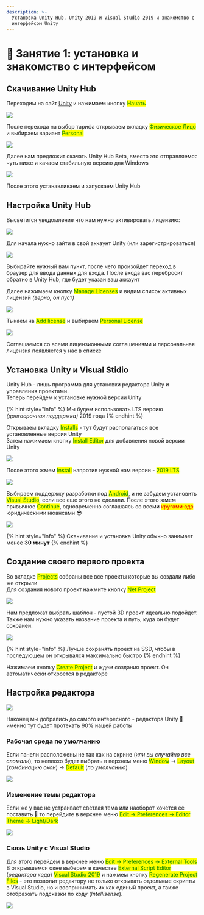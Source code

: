 ```yaml
---
description: >-
  Установка Unity Hub, Unity 2019 и Visual Studio 2019 и знакомство с
  интерфейсом Unity
---
```


# 🎯 Занятие 1: установка и знакомство с интерфейсом

## Скачивание Unity Hub

Переходим на сайт [Unity](https://unity.com/ru) и нажимаем кнопку <mark style="color:green;">Начать</mark>

![](<.gitbook/assets/image (33) (1).png>)

После перехода на выбор тарифа открываем вкладку <mark style="color:green;">Физическое Лицо</mark> и выбираем вариант <mark style="color:green;">Personal</mark>

![](<.gitbook/assets/image (19).png>)

Далее нам предложит скачать Unity Hub Beta, вместо это отправляемся чуть ниже и качаем стабильную версию для Windows

![](<.gitbook/assets/image (27) (1).png>)

После этого устанавливаем и запускаем Unity Hub

## Настройка Unity Hub

Высветится уведомление что нам нужно активировать лицензию:

![](<.gitbook/assets/image (8).png>)

Для начала нужно зайти в свой аккаунт Unity (или зарегистрироваться)

![](<.gitbook/assets/image (10).png>)

Выбирайте нужный вам пункт, после чего произойдет переход в браузер для ввода данных для входа. После входа вас перебросит обратно в Unity Hub, где будет указан ваш аккаунт

Далее нажимаем кнопку <mark style="color:green;">Manage Licenses</mark> и видим список активных лицензий _(верно, он пуст)_

![](<.gitbook/assets/image (29).png>)

Тыкаем на <mark style="color:green;">Add license</mark> и выбираем <mark style="color:green;">Personal License</mark>

![](<.gitbook/assets/image (14).png>)

Соглашаемся со всеми лицензионными соглашениями и персональная лицензия появляется у нас в списке

## Установка Unity и Visual Stidio

Unity Hub - лишь программа для установки редактора Unity и управления проектами.\
Теперь перейдем к установке нужной версии Unity

{% hint style="info" %}
Мы будем использовать LTS версию _(долгосрочная поддержка)_ 2019 года
{% endhint %}

Открываем вкладку <mark style="color:green;">Installs</mark> - тут будут располагаться все установленные версии Unity\
Затем нажимаем кнопку <mark style="color:green;">Install Editor</mark> для добавления новой версии Unity

![](<.gitbook/assets/image (25).png>)

После этого жмем <mark style="color:green;">Install</mark> напротив нужной нам версии - <mark style="color:green;">2019 LTS</mark>

![](<.gitbook/assets/image (7) (1).png>)

Выбираем поддержку разработки под <mark style="color:green;">Android</mark>, и не забудем установить <mark style="color:green;">Visual Studio</mark>, если все еще этого не сделали. После этого жмем привычное <mark style="color:green;">Continue</mark>, одновременно соглашаясь со всеми ~~<mark style="color:red;">кругами ада</mark>~~ юридическими нюансами :sunglasses:

![](<.gitbook/assets/image (39).png>)

{% hint style="info" %}
Скачивание и установка Unity обычно занимает менее **30 минут**
{% endhint %}

## Создание своего первого проекта

Во вкладке <mark style="color:green;">Projects</mark> собраны все все проекты которые вы создали либо же открыли\
Для создания нового проект нажмите кнопку <mark style="color:green;">Net Project</mark>

![](<.gitbook/assets/image (28).png>)

Нам предложат выбрать шаблон - пустой 3D проект идеально подойдет.\
Также нам нужно указать название проекта и путь, куда он будет сохранен.

![](<.gitbook/assets/image (21).png>)

{% hint style="info" %}
Лучше сохранять проект на SSD, чтобы в последующем он открывался максимально быстро
{% endhint %}

Нажимаем кнопку <mark style="color:green;">Create Project</mark> и ждем создания проект. Он автоматически откроется в редакторе

## Настройка редактора

![](<.gitbook/assets/image (40).png>)

Наконец мы добрались до самого интересного - редактора Unity :tada: именно тут будет протекать 90% нашей работы

### Рабочая среда по умолчанию

Если панели расположены не так как на скрине (_или вы случайно все сломали_), то неплохо будет выбрать в верхнем меню <mark style="color:green;">Window</mark> -> <mark style="color:green;">Layout</mark> (_комбинацию окон_) -> <mark style="color:green;">Default</mark> (_по умолчанию_)

![](<.gitbook/assets/image (42).png>)

### Изменение темы редактора

Если же у вас не устраивает светлая тема или наоборот хочется ее поставить :grimacing: то перейдите в верхнее меню <mark style="color:green;">Edit -> Preferences -> Editor Theme -> Light/Dark</mark>

![](<.gitbook/assets/image (1).png>)

### Связь Unity c Visual Studio

Для этого перейдем в верхнее меню <mark style="color:green;">Edit -> Preferences -> External Tools</mark>\
В открывшемся окне выберем в качестве <mark style="color:green;">External Script Editor</mark> (_редактора кода_) <mark style="color:green;">Visual Studio 2019</mark> и нажмем кнопку <mark style="color:green;">Regenerate Project Files</mark> - это позволит редактору не только открывать отдельные скрипты в Visual Studio, но и воспринимать их как единый проект, а также отображать подсказки по коду (_Intellisense_).

![](<.gitbook/assets/image (37).png>)
